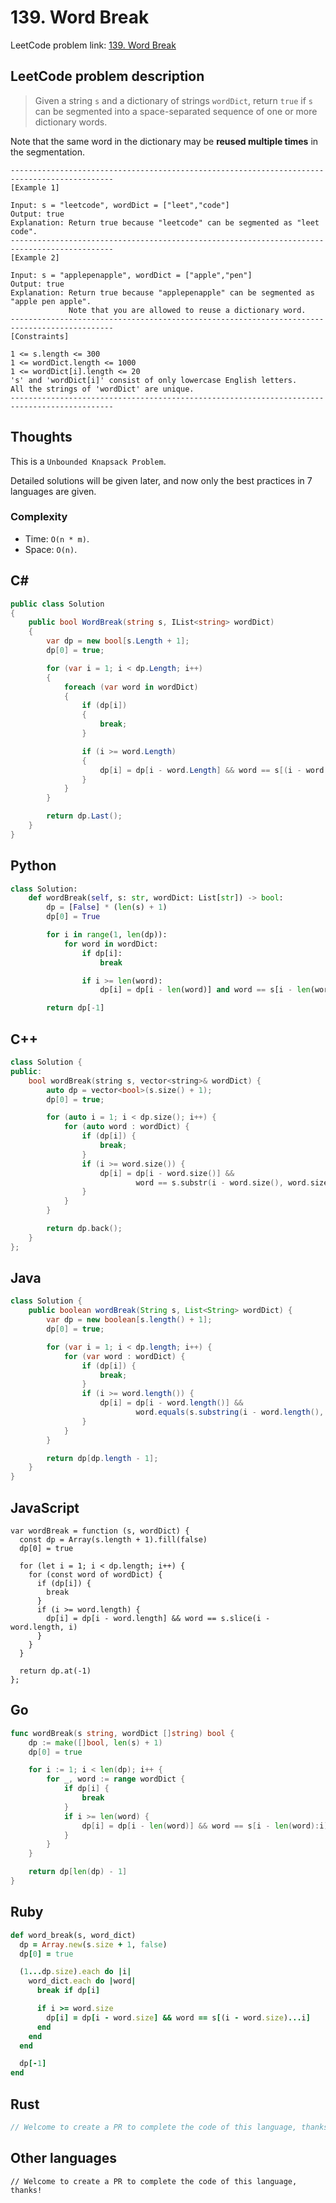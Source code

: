 # 139. Word Break
LeetCode problem link: [139. Word Break](https://leetcode.com/problems/word-break/)

## LeetCode problem description
> Given a string `s` and a dictionary of strings `wordDict`, return `true` if `s` can be segmented into a space-separated sequence of one or more dictionary words.

Note that the same word in the dictionary may be **reused multiple times** in the segmentation.

```
---------------------------------------------------------------------------------------------
[Example 1]

Input: s = "leetcode", wordDict = ["leet","code"]
Output: true
Explanation: Return true because "leetcode" can be segmented as "leet code".
---------------------------------------------------------------------------------------------
[Example 2]

Input: s = "applepenapple", wordDict = ["apple","pen"]
Output: true
Explanation: Return true because "applepenapple" can be segmented as "apple pen apple".
             Note that you are allowed to reuse a dictionary word.
---------------------------------------------------------------------------------------------
[Constraints]

1 <= s.length <= 300
1 <= wordDict.length <= 1000
1 <= wordDict[i].length <= 20
's' and 'wordDict[i]' consist of only lowercase English letters.
All the strings of 'wordDict' are unique.
---------------------------------------------------------------------------------------------
```

## Thoughts
This is a `Unbounded Knapsack Problem`.

Detailed solutions will be given later, and now only the best practices in 7 languages are given.

### Complexity
* Time: `O(n * m)`.
* Space: `O(n)`.

## C#
```c#
public class Solution
{
    public bool WordBreak(string s, IList<string> wordDict)
    {
        var dp = new bool[s.Length + 1];
        dp[0] = true;

        for (var i = 1; i < dp.Length; i++)
        {
            foreach (var word in wordDict)
            {
                if (dp[i])
                {
                    break;
                }

                if (i >= word.Length)
                {
                    dp[i] = dp[i - word.Length] && word == s[(i - word.Length)..i];
                }
            }
        }

        return dp.Last();
    }
}
```

## Python
```python
class Solution:
    def wordBreak(self, s: str, wordDict: List[str]) -> bool:
        dp = [False] * (len(s) + 1)
        dp[0] = True

        for i in range(1, len(dp)):
            for word in wordDict:
                if dp[i]:
                    break

                if i >= len(word):
                    dp[i] = dp[i - len(word)] and word == s[i - len(word):i]

        return dp[-1]
```

## C++
```cpp
class Solution {
public:
    bool wordBreak(string s, vector<string>& wordDict) {
        auto dp = vector<bool>(s.size() + 1);
        dp[0] = true;

        for (auto i = 1; i < dp.size(); i++) {
            for (auto word : wordDict) {
                if (dp[i]) {
                    break;
                }
                if (i >= word.size()) {
                    dp[i] = dp[i - word.size()] &&
                            word == s.substr(i - word.size(), word.size());
                }
            }
        }

        return dp.back();
    }
};
```

## Java
```java
class Solution {
    public boolean wordBreak(String s, List<String> wordDict) {
        var dp = new boolean[s.length() + 1];
        dp[0] = true;

        for (var i = 1; i < dp.length; i++) {
            for (var word : wordDict) {
                if (dp[i]) {
                    break;
                }
                if (i >= word.length()) {
                    dp[i] = dp[i - word.length()] &&
                            word.equals(s.substring(i - word.length(), i));
                }
            }
        }

        return dp[dp.length - 1];
    }
}
```

## JavaScript
```
var wordBreak = function (s, wordDict) {
  const dp = Array(s.length + 1).fill(false)
  dp[0] = true

  for (let i = 1; i < dp.length; i++) {
    for (const word of wordDict) {
      if (dp[i]) {
        break
      }
      if (i >= word.length) {
        dp[i] = dp[i - word.length] && word == s.slice(i - word.length, i)
      }
    }
  }

  return dp.at(-1)
};
```

## Go
```go
func wordBreak(s string, wordDict []string) bool {
    dp := make([]bool, len(s) + 1)
    dp[0] = true

    for i := 1; i < len(dp); i++ {
        for _, word := range wordDict {
            if dp[i] {
                break
            }
            if i >= len(word) {
                dp[i] = dp[i - len(word)] && word == s[i - len(word):i]
            }
        }
    }

    return dp[len(dp) - 1]
}
```

## Ruby
```ruby
def word_break(s, word_dict)
  dp = Array.new(s.size + 1, false)
  dp[0] = true

  (1...dp.size).each do |i|
    word_dict.each do |word|
      break if dp[i]

      if i >= word.size
        dp[i] = dp[i - word.size] && word == s[(i - word.size)...i]
      end
    end
  end

  dp[-1]
end
```

## Rust
```rust
// Welcome to create a PR to complete the code of this language, thanks!
```

## Other languages
```
// Welcome to create a PR to complete the code of this language, thanks!
```
